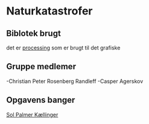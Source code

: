 # Naturkatastrofer



## Biblotek brugt
det er [processing](https://processing.org/) som er brugt til det grafiske


## Gruppe medlemer
-Christian Peter Rosenberg Randleff
-Casper Agerskov

## Opgavens banger
[Sol Palmer Kællinger](https://soundcloud.com/pedebt/sol-palmer-kaellinger)

